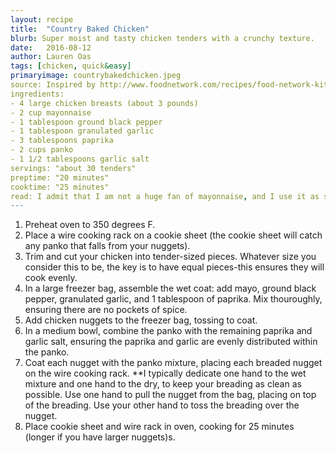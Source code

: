 ```yaml
---
layout: recipe
title:  "Country Baked Chicken"
blurb: Super moist and tasty chicken tenders with a crunchy texture. 
date:   2016-08-12
author: Lauren Oas
tags: [chicken, quick&easy]
primaryimage: countrybakedchicken.jpeg
source: Inspired by http://www.foodnetwork.com/recipes/food-network-kitchens/oven-fried-chicken-recipe.html
ingredients: 
- 4 large chicken breasts (about 3 pounds)
- 2 cup mayonnaise
- 1 tablespoon ground black pepper
- 1 tablespoon granulated garlic
- 3 tablespoons paprika
- 2 cups panko
- 1 1/2 tablespoons garlic salt
servings: "about 30 tenders"
preptime: "20 minutes"
cooktime: "25 minutes"
read: I admit that I am not a huge fan of mayonnaise, and I use it as sparingly as possible-but the mayo coat makes this chicken SO JUICY. As with all tenders, the key is get equal-sized tenders, to ensure they cook evenly. If your tenders aren't equal size/thickness, you will likely have both undercooked and overcooked/dry tenders-seriously detracting from your delicious meal. The spice is great, and it's a pretty easy tender to assemble. Give it a try, you won't regret it! 
---
```

1. Preheat oven to 350 degrees F.
2. Place a wire cooking rack on a cookie sheet (the cookie sheet will catch any panko that falls from your nuggets). 
3. Trim and cut your chicken into tender-sized pieces. Whatever size you consider this to be, the key is to have equal pieces-this ensures they will cook evenly.
4. In a large freezer bag, assemble the wet coat: add mayo, ground black pepper, granulated garlic, and 1 tablespoon of paprika. Mix thouroughly, ensuring there are no pockets of spice.
5. Add chicken nuggets to the freezer bag, tossing to coat.  
6. In a medium bowl, combine the panko with the remaining paprika and garlic salt, ensuring the paprika and garlic are evenly distributed within the panko.
7. Coat each nugget with the panko mixture, placing each breaded nugget on the wire cooking rack. **I typically dedicate one hand to the wet mixture and one hand to the dry, to keep your breading as clean as possible. Use one hand to pull the nugget from the bag, placing on top of the breading. Use your other hand to toss the breading over the nugget.
9. Place cookie sheet and wire rack in oven, cooking for 25 minutes (longer if you have larger nuggets)s.